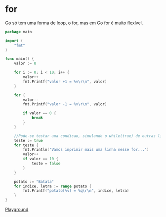 # for

Go só tem uma forma de loop, o for, mas em Go for é muito flexível.

```go
package main

import (
	"fmt"
)

func main() {
	valor := 0

	for i := 0; i < 10; i++ {
		valor++
		fmt.Printf("valor +1 = %v\r\n", valor)
	}

	for {
		valor--
		fmt.Printf("valor -1 = %v\r\n", valor)

		if valor == 0 {
			break
		}
	}

	//Pode-se testar uma condicao, simulando o while(true) de outras linguagens
	teste := true
	for teste {
		fmt.Println("Vamos imprimir mais uma linha nesse for...")
		valor++
		if valor == 10 {
			teste = false
		}
	}

	potato := "Batata"
	for indice, letra := range potato {
		fmt.Printf("potato[%v] = %q\r\n", indice, letra)
	}
}
```
[Playground](https://play.golang.org/p/47Yf0l5hnx)
